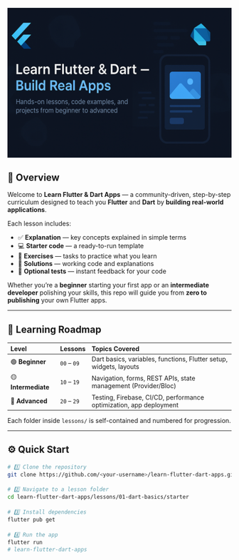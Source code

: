 <p align="center">
  <img src="assets/banner.png" alt="Learn Flutter & Dart — Build Real Apps" width="800">
</p>

## 📘 Overview

Welcome to **Learn Flutter & Dart Apps** — a community-driven, step-by-step curriculum designed to teach you **Flutter** and **Dart** by **building real-world applications**.

Each lesson includes:
- ✅ **Explanation** — key concepts explained in simple terms  
- 💻 **Starter code** — a ready-to-run template  
- 🧩 **Exercises** — tasks to practice what you learn  
- 🧠 **Solutions** — working code and explanations  
- 🧪 **Optional tests** — instant feedback for your code  

Whether you’re a **beginner** starting your first app or an **intermediate developer** polishing your skills, this repo will guide you from **zero to publishing** your own Flutter apps.

---

## 🧭 Learning Roadmap

| Level | Lessons | Topics Covered |
|:------|:---------|:----------------|
| 🟢 **Beginner** | `00` – `09` | Dart basics, variables, functions, Flutter setup, widgets, layouts |
| 🟡 **Intermediate** | `10` – `19` | Navigation, forms, REST APIs, state management (Provider/Bloc) |
| 🔵 **Advanced** | `20` – `29` | Testing, Firebase, CI/CD, performance optimization, app deployment |

Each folder inside `lessons/` is self-contained and numbered for progression.

---

## ⚙️ Quick Start

```bash
# 1️⃣ Clone the repository
git clone https://github.com/<your-username>/learn-flutter-dart-apps.git

# 2️⃣ Navigate to a lesson folder
cd learn-flutter-dart-apps/lessons/01-dart-basics/starter

# 3️⃣ Install dependencies
flutter pub get

# 4️⃣ Run the app
flutter run
#   l e a r n - f l u t t e r - d a r t - a p p s 
 
 
